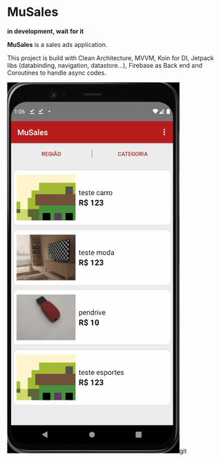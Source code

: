 # MuSales

**in development, wait for it**

**MuSales** is a sales ads application.

This project is build with Clean Architecture, MVVM, Koin for DI, Jetpack libs (databinding, navigation, datastore...), Firebase as Back end and Coroutines to handle async codes.

![til](./gif/gif.gif)git

